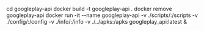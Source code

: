 cd googleplay-api
docker build -t googleplay-api .
docker remove googleplay-api
docker run -it --name googleplay-api -v ./scripts/:/scripts -v ./config/:/config -v ./info/:/info -v ./../apks:/apks googleplay_api:latest &